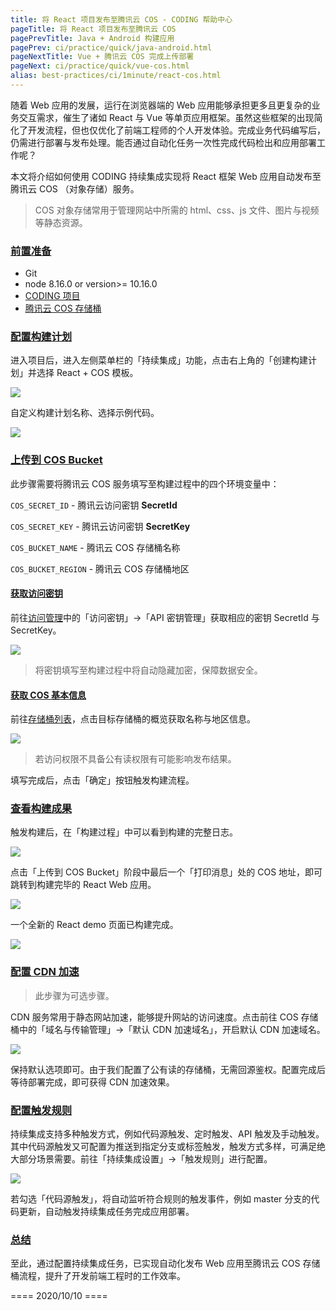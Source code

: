 ```yaml
---
title: 将 React 项目发布至腾讯云 COS - CODING 帮助中心
pageTitle: 将 React 项目发布至腾讯云 COS
pagePrevTitle: Java + Android 构建应用
pagePrev: ci/practice/quick/java-android.html
pageNextTitle: Vue + 腾讯云 COS 完成上传部署
pageNext: ci/practice/quick/vue-cos.html
alias: best-practices/ci/1minute/react-cos.html
---
```


随着 Web 应用的发展，运行在浏览器端的 Web 应用能够承担更多且更复杂的业务交互需求，催生了诸如 React 与 Vue 等单页应用框架。虽然这些框架的出现简化了开发流程，但也仅优化了前端工程师的个人开发体验。完成业务代码编写后，仍需进行部署与发布处理。能否通过自动化任务一次性完成代码检出和应用部署工作呢？

本文将介绍如何使用 CODING 持续集成实现将 React 框架 Web 应用自动发布至腾讯云 COS （对象存储）服务。

> COS 对象存储常用于管理网站中所需的 html、css、js 文件、图片与视频等静态资源。

### [前置准备](#prerequisite)

-   Git
-   node 8.16.0 or version>= 10.16.0
-   [CODING 项目](/docs/start/project.html)
-   [腾讯云 COS 存储桶](https://console.cloud.tencent.com/cos5)

<!-- 
### 创建你的 React 项目并推送到仓库

推荐使用 `create-react-app` 脚手架搭建，它集成了**本地开发**、**单元测试** 和 **Webpack 构建**功能，并且初始化了 **git 基本配置**，简化了 React 开发流程。

```sh
npm i -g create-react app
```

```sh
create-react-app my-react-app
```

安装成功后，进入`my-react-app`目录下，执行关联远程仓库命令并推送代码。

```sh
git remote add origin https://e.coding.net/coding-publilc/my-react-app.git
```

```sh
git push -u origin master
```
-->

### [配置构建计划](#deploy-ci)

进入项目后，进入左侧菜单栏的「持续集成」功能，点击右上角的「创建构建计划」并选择 React + COS 模板。

![](https://help-assets.codehub.cn/enterprise/20211210171310.png)

自定义构建计划名称、选择示例代码。

![](https://help-assets.codehub.cn/enterprise/20211210171716.png)

### [上传到 COS Bucket](#cos-bucket)

此步骤需要将腾讯云 COS 服务填写至构建过程中的四个环境变量中：

`COS_SECRET_ID` - 腾讯云访问密钥 **SecretId**

`COS_SECRET_KEY` - 腾讯云访问密钥 **SecretKey**

`COS_BUCKET_NAME` - 腾讯云 COS 存储桶名称

`COS_BUCKET_REGION` - 腾讯云 COS 存储桶地区

#### [获取访问密钥](#cam)

前往[访问管理](https://console.cloud.tencent.com/cam/overview)中的「访问密钥」→「API 密钥管理」获取相应的密钥 SecretId 与 SecretKey。

![](https://help-assets.codehub.cn/enterprise/20211210173558.png)

> 将密钥填写至构建过程中将自动隐藏加密，保障数据安全。

#### [获取 COS 基本信息](#basic-info)

前往[存储桶列表](https://console.cloud.tencent.com/cos5/bucket)，点击目标存储桶的概览获取名称与地区信息。

![](https://help-assets.codehub.cn/enterprise/20211210174229.png)

> 若访问权限不具备公有读权限有可能影响发布结果。

填写完成后，点击「确定」按钮触发构建流程。

### [查看构建成果](#view-result)

触发构建后，在「构建过程」中可以看到构建的完整日志。

![](https://help-assets.codehub.cn/enterprise/20211210175604.png)

点击「上传到 COS Bucket」阶段中最后一个「打印消息」处的 COS 地址，即可跳转到构建完毕的 React Web 应用。

![](https://help-assets.codehub.cn/enterprise/20211210180325.png)

一个全新的 React demo 页面已构建完成。

![](https://help-assets.codehub.cn/enterprise/20211216111844.png)

### [配置 CDN 加速](#cdn)

> 此步骤为可选步骤。

CDN 服务常用于静态网站加速，能够提升网站的访问速度。点击前往 COS 存储桶中的「域名与传输管理」→「默认 CDN 加速域名」，开启默认 CDN 加速域名。

![](https://help-assets.codehub.cn/enterprise/20211210180918.png)

保持默认选项即可。由于我们配置了公有读的存储桶，无需回源鉴权。配置完成后等待部署完成，即可获得 CDN 加速效果。

### [配置触发规则](#triggle-rule)

持续集成支持多种触发方式，例如代码源触发、定时触发、API 触发及手动触发。其中代码源触发又可配置为推送到指定分支或标签触发，触发方式多样，可满足绝大部分场景需要。前往「持续集成设置」→「触发规则」进行配置。

![](https://help-assets.codehub.cn/enterprise/20211210181532.png)

若勾选「代码源触发」，将自动监听符合规则的触发事件，例如 master 分支的代码更新，自动触发持续集成任务完成应用部署。

### [总结](#conclude)

至此，通过配置持续集成任务，已实现自动化发布 Web 应用至腾讯云 COS 存储桶流程，提升了开发前端工程时的工作效率。

==== 2020/10/10 ====
